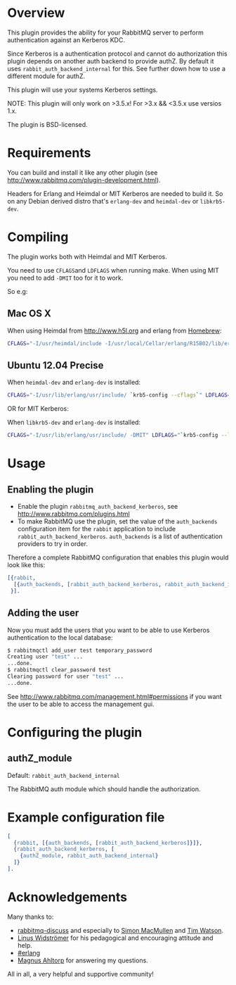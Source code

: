 Overview
========

This plugin provides the ability for your RabbitMQ server to perform
authentication against an Kerberos KDC.

Since Kerberos is a authentication protocol and cannot do authorization
this plugin depends on another auth backend to provide authZ.
By default it uses ```rabbit_auth_backend_internal``` for this. See further
down how to use a different module for authZ.

This plugin will use your systems Kerberos settings.

NOTE: This plugin will only work on >3.5.x!
For >3.x && <3.5.x use versios 1.x.

The plugin is BSD-licensed.

Requirements
============

You can build and install it like any other plugin (see
http://www.rabbitmq.com/plugin-development.html).

Headers for Erlang and Heimdal or MIT Kerberos are needed to build it. So on
any Debian derived distro that's ```erlang-dev``` and ```heimdal-dev``` or ```libkrb5-dev```.

Compiling
=========

The plugin works both with Heimdal and MIT Kerberos.

You need to use ```CFLAGS```and ```LDFLAGS``` when running make.
When using MIT you need to add ```-DMIT``` too for it to work.

So e.g:

Mac OS X
--------
When using Heimdal from http://www.h5l.org and erlang from [Homebrew](http://brew.sh):
```sh
CFLAGS="-I/usr/heimdal/include -I/usr/local/Cellar/erlang/R15B02/lib/erlang/usr/include/" LDFLAGS="-L/usr/heimdal/lib -lkrb5 -undefined dynamic_lookup -dynamiclib" make dist
```

Ubuntu 12.04 Precise
--------------------
When ```heimdal-dev``` and ```erlang-dev``` is installed:
```sh
CFLAGS="-I/usr/lib/erlang/usr/include/ `krb5-config --cflags`" LDFLAGS="`krb5-config --libs krb5`" make dist
```

OR for MIT Kerberos:

When ```libkrb5-dev``` and ```erlang-dev``` is installed:
```sh
CFLAGS="-I/usr/lib/erlang/usr/include/ -DMIT" LDFLAGS="`krb5-config --libs krb5`" make dist
```

Usage
=====

Enabling the plugin
-------------------

* Enable the plugin ```rabbitmq_auth_backend_kerberos```, see http://www.rabbitmq.com/plugins.html
* To make RabbitMQ use the plugin, set the value of the ```auth_backends``` configuration item
for the ```rabbit``` application to include ```rabbit_auth_backend_kerberos```.
```auth_backends``` is a list of authentication providers to try in order.

Therefore a complete RabbitMQ configuration that enables this plugin would
look like this:

```erlang
[{rabbit,
  [{auth_backends, [rabbit_auth_backend_kerberos, rabbit_auth_backend_internal]}]
 }].
```

Adding the user
---------------

Now you must add the users that you want to be able to use Kerberos
authentication to the local database:

```sh
$ rabbitmqctl add_user test temporary_password
Creating user "test" ...
...done.
$ rabbitmqctl clear_password test
Clearing password for user "test" ...
...done.
```

See http://www.rabbitmq.com/management.html#permissions if you want the user to be able to access the management gui.

Configuring the plugin
======================

authZ\_module
-------------

Default: ```rabbit_auth_backend_internal```

The RabbitMQ auth module which should handle the authorization.

Example configuration file
==========================

```erlang
[
  {rabbit, [{auth_backends, [rabbit_auth_backend_kerberos]}]},
  {rabbit_auth_backend_kerberos, [
    {authZ_module, rabbit_auth_backend_internal}
  ]}
].
```

Acknowledgements
================

Many thanks to:

* [rabbitmq-discuss](https://lists.rabbitmq.com/cgi-bin/mailman/listinfo/rabbitmq-discuss)
and especially to [Simon MacMullen](https://github.com/simonmacmullen) and [Tim Watson](https://github.com/hyperthunk).
* [Linus Widströmer](https://github.com/lwid) for his pedagogical and encouraging attitude and help.
* [#erlang](irc://irc.freenode.net/erlang)
* [Magnus Ahltorp](https://github.com/ahltorp) for answering my questions.

All in all, a very helpful and supportive community!
